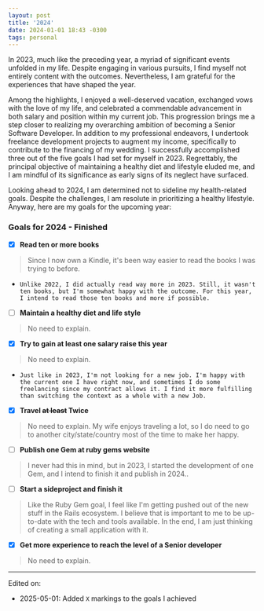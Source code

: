 ```yaml
---
layout: post
title: '2024'
date: 2024-01-01 18:43 -0300
tags: personal
---
```


In 2023, much like the preceding year, a myriad of significant events unfolded in my life. Despite engaging in various pursuits, I find myself not entirely content with the outcomes. Nevertheless, I am grateful for the experiences that have shaped the year.

Among the highlights, I enjoyed a well-deserved vacation, exchanged vows with the love of my life, and celebrated a commendable advancement in both salary and position within my current job. This progression brings me a step closer to realizing my overarching ambition of becoming a Senior Software Developer.
In addition to my professional endeavors, I undertook freelance development projects to augment my income, specifically to contribute to the financing of my wedding. I successfully accomplished three out of the five goals I had set for myself in 2023. Regrettably, the principal objective of maintaining a healthy diet and lifestyle eluded me, and I am mindful of its significance as early signs of its neglect have surfaced.

Looking ahead to 2024, I am determined not to sideline my health-related goals. Despite the challenges, I am resolute in prioritizing a healthy lifestyle. Anyway, here are my goals for the upcoming year:

### Goals for 2024 - **Finished**

- [X] **Read ten or more books**
> Since I now own a Kindle, it's been way easier to read the books I was trying to before.
- `Unlike 2022, I did actually read way more in 2023. Still, it wasn't ten books, but I'm somewhat happy with the outcome. For this year, I intend to read those ten books and more if possible.`

- [ ] **Maintain a healthy diet and life style**
> No need to explain.

- [X] **Try to gain at least one salary raise this year**
> No need to explain.
- `Just like in 2023, I'm not looking for a new job. I'm happy with the current one I have right now, and sometimes I do some freelancing since my contract allows it. I find it more fulfilling than switching the context as a whole with a new Job.`

- [X] **Travel ~~at least~~ Twice**
> No need to explain. My wife enjoys traveling a lot, so I do need to go to another city/state/country most of the time to make her happy.

- [ ] **Publish one Gem at ruby gems website**
> I never had this in mind, but in 2023, I started the development of one Gem, and I intend to finish it and publish in 2024..

- [ ] **Start a sideproject and finish it**
> Like the Ruby Gem goal, I feel like I'm getting pushed out of the new stuff in the Rails ecosystem. I believe that is important to me to be up-to-date with the tech and tools available. In the end, I am just thinking of creating a small application with it.

- [X] **Get more experience to reach the level of a Senior developer**
> No need to explain.

---

Edited on:
- 2025-05-01: Added `X` markings to the goals I achieved
